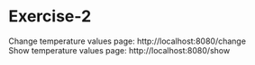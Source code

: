 ﻿# Exercise-2
Сhange temperature values page: http://localhost:8080/change 
<br>
Show temperature values page: http://localhost:8080/show 
